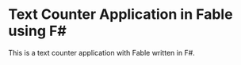 # Text Counter Application in Fable using F#

This is a text counter application with Fable written in F#.
